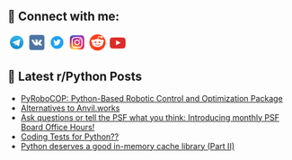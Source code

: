 ## 🔎 Connect with me:
[<img src="https://github.com/bullbesh/bullbesh/blob/main/images/Telegram.png" width="32" height="32" />](https://t.me/bullbesh)
[<img src="https://github.com/bullbesh/bullbesh/blob/main/images/VK.png" width="32" height="32" />](https://vk.com/bullbesh)
[<img src="https://github.com/bullbesh/bullbesh/blob/main/images/Twitter.png" width="32" height="32" />](https://twitter.com/bullbesh1)
[<img src="https://github.com/bullbesh/bullbesh/blob/main/images/Instagram.png" width="32" height="32" />](https://www.instagram.com/bullbesh)
[<img src="https://github.com/bullbesh/bullbesh/blob/main/images/Reddit.png" width="32" height="32" />](https://www.reddit.com/user/bullbesh)
[<img src="https://github.com/bullbesh/bullbesh/blob/main/images/YouTube.png" width="32" height="32" />](https://www.youtube.com/channel/UCtfjRs6uzgq5mfm8S06WTcg)

## 📕 Latest r/Python Posts
<!-- BLOG-POST-LIST:START -->
- [PyRoboCOP: Python-Based Robotic Control and Optimization Package](https://www.reddit.com/r/Python/comments/1f3cv8i/pyrobocop_pythonbased_robotic_control_and/)
- [Alternatives to Anvil.works](https://www.reddit.com/r/Python/comments/1f3cs18/alternatives_to_anvilworks/)
- [Ask questions or tell the PSF what you think: Introducing monthly PSF Board Office Hours!](https://www.reddit.com/r/Python/comments/1f3bze6/ask_questions_or_tell_the_psf_what_you_think/)
- [Coding Tests for Python??](https://www.reddit.com/r/Python/comments/1f3adx6/coding_tests_for_python/)
- [Python deserves a good in-memory cache library &lpar;Part II&rpar;](https://www.reddit.com/r/Python/comments/1f38twi/python_deserves_a_good_inmemory_cache_library/)
<!-- BLOG-POST-LIST:END -->
